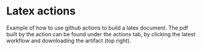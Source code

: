 # Latex actions
Example of how to use github actions to build a latex document. The pdf built by the action can be found under the actions tab, by clicking the latest workflow and downloading the artifact (top right).
